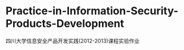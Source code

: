 Practice-in-Information-Security-Products-Development
=====================================================

四川大学信息安全产品开发实践(2012-2013)课程实验作业